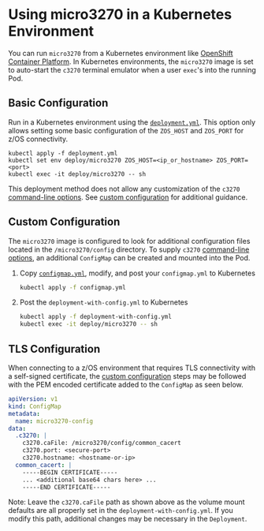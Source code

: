 # Using micro3270 in a Kubernetes Environment
You can run `micro3270` from a Kubernetes environment like [OpenShift Container Platform](https://www.redhat.com/en/technologies/cloud-computing/openshift). In Kubernetes environments, the `micro3270` image is set to auto-start the `c3270` terminal emulator when a user `exec`'s into the running Pod. 


## Basic Configuration
Run in a Kubernetes environment using the [`deployment.yml`](deployment.yml). This option only allows setting some basic configuration of the `ZOS_HOST` and `ZOS_PORT` for z/OS connectivity.

```
kubectl apply -f deployment.yml
kubectl set env deploy/micro3270 ZOS_HOST=<ip_or_hostname> ZOS_PORT=<port>
kubectl exec -it deploy/micro3270 -- sh
```

This deployment method does not allow any customization of the `c3270` [command-line options](https://x3270.miraheze.org/wiki/C3270/Command-line_options). See [custom configuration](#custom-configuration) for additional guidance.

## Custom Configuration
The `micro3270` image is configured to look for additional configuration files located in the `/micro3270/config` directory. To supply `c3270` [command-line options](https://x3270.miraheze.org/wiki/C3270/Command-line_options), an additional `ConfigMap` can be created and mounted into the Pod. 

1. Copy [`configmap.yml`](configmap.yml), modify, and post your `configmap.yml` to Kubernetes
    ```bash
    kubectl apply -f configmap.yml
    ```
2. Post the `deployment-with-config.yml` to Kubernetes
    ```bash
    kubectl apply -f deployment-with-config.yml
    kubectl exec -it deploy/micro3270 -- sh
    ```

## TLS Configuration
When connecting to a z/OS environment that requires TLS connectivity with a self-signed certificate, the [custom configuration](#custom-configuration) steps may be followed with the PEM encoded certificate added to the `ConfigMap` as seen below.

```yaml
apiVersion: v1
kind: ConfigMap
metadata:
  name: micro3270-config
data:
  .c3270: |
    c3270.caFile: /micro3270/config/common_cacert
    c3270.port: <secure-port>
    c3270.hostname: <hostname-or-ip>
  common_cacert: |
    -----BEGIN CERTIFICATE-----
    ... <additional base64 chars here> ...
    -----END CERTIFICATE-----
```

Note: Leave the `c3270.caFile` path as shown above as the volume mount defaults are all properly set in the `deployment-with-config.yml`. If you modify this path, additional changes may be necessary in the `Deployment`.